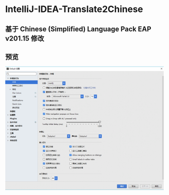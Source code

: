 # IntelliJ-IDEA-Translate2Chinese
## 基于 Chinese ​(Simplified)​ Language Pack EAP v201.15 修改


## 预览

![预览](https://github.com/yihuishou/IntelliJ-IDEA-Translate2Chinese/blob/master/example.png)
